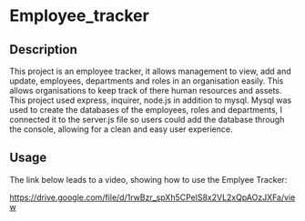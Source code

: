 # Employee_tracker

## Description

This project is an employee tracker, it allows management to view, add and update, employees, departments and roles in an organisation easily. This allows organisations to keep track of there human resources and assets. This project used express, inquirer, node.js in addition to mysql. Mysql was used to create the databases of the employees, roles and departments, I connected it to the server.js file so users could add the database through the console, allowing for a clean and easy user experience. 

## Usage

The link below leads to a video, showing how to use the Emplyee Tracker:

https://drive.google.com/file/d/1rwBzr_spXh5CPelS8x2VL2xQpAOzJXFa/view
